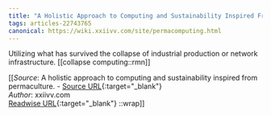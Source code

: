 ```yaml
---
title: "A Holistic Approach to Computing and Sustainability Inspired From Permaculture. (454947544)"
tags: articles-22743765
canonical: https://wiki.xxiivv.com/site/permacomputing.html
---
```


Utilizing what has survived the collapse of industrial production or network infrastructure.
[[collapse computing::rmn]]


[[_Source_: A holistic approach to computing and sustainability inspired from permaculture. - [Source URL](https://wiki.xxiivv.com/site/permacomputing.html){:target="_blank"}<br>
_Author_: xxiivv.com<br>
[Readwise URL](https://readwise.io/open/454947544){:target="_blank"}
::wrap]]